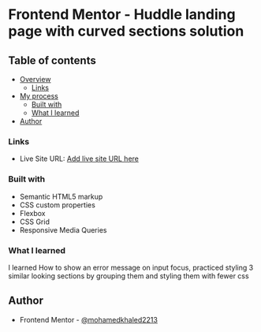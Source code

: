 # Frontend Mentor - Huddle landing page with curved sections solution

## Table of contents

- [Overview](#overview)
  - [Links](#links)
- [My process](#my-process)
  - [Built with](#built-with)
  - [What I learned](#what-i-learned)
- [Author](#author)

### Links

- Live Site URL: [Add live site URL here]([https://your-live-site-url.com](https://mohamedkhaled2213.github.io/Front-end-junior-challange-2/))

### Built with

- Semantic HTML5 markup
- CSS custom properties
- Flexbox
- CSS Grid
- Responsive Media Queries

### What I learned

I learned How to show an error message on input focus, practiced styling 3 similar looking sections by grouping them and styling them with fewer css

## Author

- Frontend Mentor - [@mohamedkhaled2213](https://https://www.frontendmentor.io/profile/mohamedkhaled2213)
